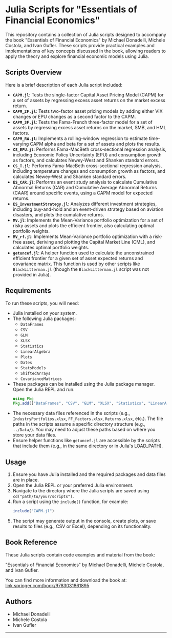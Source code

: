 # Julia Scripts for "Essentials of Financial Economics"

This repository contains a collection of Julia scripts designed to accompany the book "Essentials of Financial Economics" by Michael Donadelli, Michele Costola, and Ivan Gufler. These scripts provide practical examples and implementations of key concepts discussed in the book, allowing readers to apply the theory and explore financial economic models using Julia.

## Scripts Overview

Here is a brief description of each Julia script included:

* **`CAPM.jl`**: Tests the single-factor Capital Asset Pricing Model (CAPM) for a set of assets by regressing excess asset returns on the market excess return.
* **`CAPM_2F.jl`**: Tests two-factor asset pricing models by adding either VIX changes or EPU changes as a second factor to the CAPM.
* **`CAPM_3F.jl`**: Tests the Fama-French three-factor model for a set of assets by regressing excess asset returns on the market, SMB, and HML factors.
* **`CAPM_RW.jl`**: Implements a rolling-window regression to estimate time-varying CAPM alpha and beta for a set of assets and plots the results.
* **`CS_EPU.jl`**: Performs Fama-MacBeth cross-sectional regression analysis, including Economic Policy Uncertainty (EPU) and consumption growth as factors, and calculates Newey-West and Shanken standard errors.
* **`CS_T.jl`**: Performs Fama-MacBeth cross-sectional regression analysis, including temperature changes and consumption growth as factors, and calculates Newey-West and Shanken standard errors.
* **`ES_CAR.jl`**: Performs an event study analysis to calculate Cumulative Abnormal Returns (CAR) and Cumulative Average Abnormal Returns (CAAR) around specific events, using a CAPM model for expected returns.
* **`ES_InvestmentStrategy.jl`**: Analyzes different investment strategies, including buy-and-hold and an event-driven strategy based on aviation disasters, and plots the cumulative returns.
* **`MV.jl`**: Implements the Mean-Variance portfolio optimization for a set of risky assets and plots the efficient frontier, also calculating optimal portfolio weights.
* **`MV_rf.jl`**: Implements Mean-Variance portfolio optimization with a risk-free asset, deriving and plotting the Capital Market Line (CML), and calculates optimal portfolio weights.
* **`getuncef.jl`**: A helper function used to calculate the unconstrained efficient frontier for a given set of asset expected returns and covariance matrix. This function is used by other scripts like `BlackLitterman.jl` (though the `BlackLitterman.jl` script was not provided in Julia).

## Requirements

To run these scripts, you will need:

* Julia installed on your system.
* The following Julia packages:
    * `DataFrames`
    * `CSV`
    * `GLM`
    * `XLSX`
    * `Statistics`
    * `LinearAlgebra`
    * `Plots`
    * `Dates`
    * `StatsModels`
    * `ShiftedArrays`
    * `CovarianceMatrices`
* These packages can be installed using the Julia package manager. Open the Julia REPL and run:
    ```julia
    using Pkg
    Pkg.add(["DataFrames", "CSV", "GLM", "XLSX", "Statistics", "LinearAlgebra", "Plots", "Dates", "StatsModels", "ShiftedArrays", "CovarianceMatrices"])
    ```
* The necessary data files referenced in the scripts (e.g., `IndustryPortfolios.xlsx`, `FF_Factors.xlsx`, `Returns.xlsx`, etc.). The file paths in the scripts assume a specific directory structure (e.g., `../Data/`). You may need to adjust these paths based on where you store your data files.
* Ensure helper functions like `getuncef.jl` are accessible by the scripts that include them (e.g., in the same directory or in Julia's LOAD_PATH).

## Usage

1.  Ensure you have Julia installed and the required packages and data files are in place.
2.  Open the Julia REPL or your preferred Julia environment.
3.  Navigate to the directory where the Julia scripts are saved using `cd("path/to/your/scripts")`.
4.  Run a script using the `include()` function, for example:
    ```julia
    include("CAPM.jl")
    ```
5.  The script may generate output in the console, create plots, or save results to files (e.g., CSV or Excel), depending on its functionality.

## Book Reference

These Julia scripts contain code examples and material from the book:

"Essentials of Financial Economics" by Michael Donadelli, Michele Costola, and Ivan Gufler.

You can find more information and download the book at: [link.springer.com/book/9783031861895](https://link.springer.com/book/9783031861895)

## Authors

* Michael Donadelli
* Michele Costola
* Ivan Gufler

---